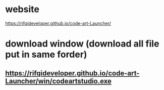 # website
  https://rifqideveloper.github.io/code-art-Launcher/
# download window (download all file put in same forder)
##  https://rifqideveloper.github.io/code-art-Launcher/win/codeartstudio.exe
